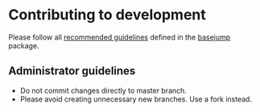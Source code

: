# Contributing to development

Please follow all [recommended guidelines](https://steinbaugh.com/basejump/CONTRIBUTING.html) defined in the [basejump](https://steinbaugh.com/basejump) package.

## Administrator guidelines

- Do not commit changes directly to master branch.
- Please avoid creating unnecessary new branches. Use a fork instead.
